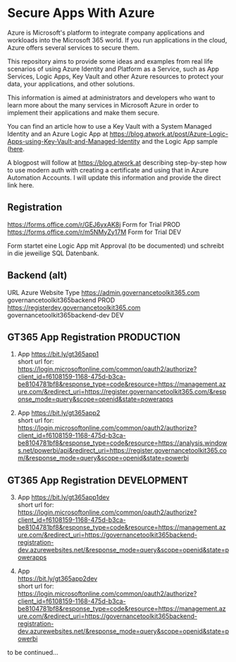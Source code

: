 # Secure Apps With Azure

Azure is Microsoft's platform to integrate company applications and workloads into the Microsoft 365 world. If you run applications in the cloud, Azure offers several services to secure them.  

This repository aims to provide some ideas and examples from real life scenarios of using Azure Identity and Platform as a Service, such as App Services, Logic Apps, Key Vault and other Azure resources to protect your data, your applications, and other solutions.  

This information is aimed at administrators and developers who want to learn more about the many services in Microsoft Azure in order to implement their applications and make them secure.

You can find an article how to use a Key Vault with a System Managed Identity and an Azure Logic App at https://blog.atwork.at/post/Azure-Logic-Apps-using-Key-Vault-and-Managed-Identity and the Logic App sample ([here](./LogicApps/GetManager.json).  

A blogpost will follow at https://blog.atwork.at describing step-by-step how to use modern auth with creating a certificate and using that in Azure Automation Accounts. I will update this information and provide the direct link here.

## Registration

https://forms.office.com/r/GEJ6yxAK8j	Form for Trial PROD
https://forms.office.com/r/m5NMyZy17M	Form for Trial DEV

Form startet eine Logic App mit Approval (to be documented) und schreibt in die jeweilige SQL Datenbank.
## Backend (alt)

URL	Azure Website Type
https://admin.governancetoolkit365.com	            governancetoolkit365backend	PROD
https://registerdev.governancetoolkit365.com	    governancetoolkit365backend-dev	DEV

## GT365 App Registration PRODUCTION

1. App
https://bit.ly/gt365app1  
short url for:  
https://login.microsoftonline.com/common/oauth2/authorize?client_id=f6108159-1168-475d-b3ca-be8104781bf8&response_type=code&resource=https://management.azure.com/&redirect_uri=https://register.governancetoolkit365.com/&response_mode=query&scope=openid&state=powerapps

2. App
https://bit.ly/gt365app2  
short url for:  
https://login.microsoftonline.com/common/oauth2/authorize?client_id=f6108159-1168-475d-b3ca-be8104781bf8&response_type=code&resource=https://analysis.windows.net/powerbi/api&redirect_uri=https://register.governancetoolkit365.com/&response_mode=query&scope=openid&state=powerbi

## GT365 App Registration DEVELOPMENT

3. App
https://bit.ly/gt365app1dev  
short url for:  
https://login.microsoftonline.com/common/oauth2/authorize?client_id=f6108159-1168-475d-b3ca-be8104781bf8&response_type=code&resource=https://management.azure.com/&redirect_uri=https://governancetoolkit365backend-registration-dev.azurewebsites.net/&response_mode=query&scope=openid&state=powerapps

4. App  
https://bit.ly/gt365app2dev  
short url for:  
https://login.microsoftonline.com/common/oauth2/authorize?client_id=f6108159-1168-475d-b3ca-be8104781bf8&response_type=code&resource=https://management.azure.com/&redirect_uri=https://governancetoolkit365backend-registration-dev.azurewebsites.net/&response_mode=query&scope=openid&state=powerbi
  
to be continued...  


